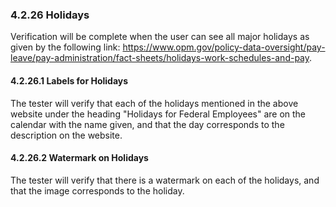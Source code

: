 ### 4.2.26 Holidays

Verification will be complete when the user can see all major holidays as given by the following link: https://www.opm.gov/policy-data-oversight/pay-leave/pay-administration/fact-sheets/holidays-work-schedules-and-pay.

#### 4.2.26.1 Labels for Holidays
The tester will verify that each of the holidays mentioned in the above website under the heading "Holidays for Federal Employees" are on the calendar with the name given, and that the day corresponds to the description on the website.

#### 4.2.26.2 Watermark on Holidays
The tester will verify that there is a watermark on each of the holidays, and that the image corresponds to the holiday.